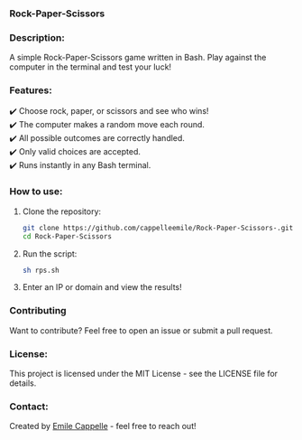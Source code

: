 ### Rock-Paper-Scissors

### Description:
A simple Rock-Paper-Scissors game written in Bash. Play against the computer in the terminal and test your luck!

### Features:
✔️ Choose rock, paper, or scissors and see who wins!  
✔️ The computer makes a random move each round.  
✔️ All possible outcomes are correctly handled.  
✔️ Only valid choices are accepted.  
✔️ Runs instantly in any Bash terminal.  


### How to use:
1. Clone the repository:  
   ```bash
   git clone https://github.com/cappelleemile/Rock-Paper-Scissors-.git
   cd Rock-Paper-Scissors
   ```  
2. Run the script:  
   ```bash
   sh rps.sh
   ```  
3. Enter an IP or domain and view the results!

### Contributing
Want to contribute? Feel free to open an issue or submit a pull request.

### License:
This project is licensed under the MIT License - see the LICENSE file for details.

### Contact:
Created by [Emile Cappelle](https://github.com/cappelleemile) - feel free to reach out!
